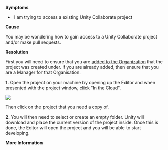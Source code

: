 
        

**Symptoms** 

*    I am trying to access a existing Unity Collaborate project

**Cause** 

You may be wondering how to gain access to a Unity Collaborate project and/or make pull requests.

**Resolution** 

First you will need to ensure that you are [added to the Organization](https://support.unity3d.com/hc/en-us/articles/206494363?flash_digest=5b70b4cd427b7454a65b034ae07430f363d9599c) that the project was created under. If you are already added, then ensure that you are a Manager for that Organisation.

**1.** Open the project on your machine by opening up the Editor and when presented with the project window, click "In the Cloud".

![](/hc/en-us/article_attachments/203866986/CollabPull01.png)

Then click on the project that you need a copy of.

**2.** You will then need to select or create an empty folder. Unity will download and place the current version of the project inside. Once this is done, the Editor will open the project and you will be able to start developing.

**More Information** 

      